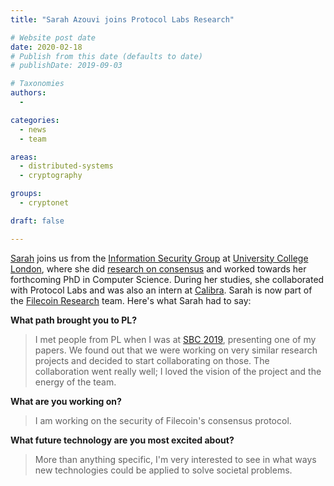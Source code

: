 ```yaml
---
title: "Sarah Azouvi joins Protocol Labs Research"

# Website post date
date: 2020-02-18
# Publish from this date (defaults to date)
# publishDate: 2019-09-03

# Taxonomies
authors:
  - 

categories:
  - news
  - team

areas:
  - distributed-systems
  - cryptography

groups:
  - cryptonet

draft: false

---
```


[Sarah](/authors/sarah-azouvi/) joins us from the [Information Security Group](http://sec.cs.ucl.ac.uk/home/) at [University College London](http://www.cs.ucl.ac.uk/), where she did [research on consensus](https://scholar.google.co.uk/citations?user=06C63r0AAAAJ&hl=en) and worked towards her forthcoming PhD in Computer Science. During her studies, she collaborated with Protocol Labs and was also an intern at [Calibra](https://www.calibra.com/). Sarah is now part of the [Filecoin Research](/groups/cryptonetlab/) team. Here's what Sarah had to say:

**What path brought you to PL?**

> I met people from PL when I was at [SBC 2019](https://cyber.stanford.edu/sbc19), presenting one of my papers. We found out that we were working on very similar research projects and decided to start collaborating on those. The collaboration went really well; I loved the vision of the project and the energy of the team.

**What are you working on?**

> I am working on the security of Filecoin's consensus protocol.

**What future technology are you most excited about?**

> More than anything specific, I'm very interested to see in what ways new technologies could be applied to solve societal problems.
